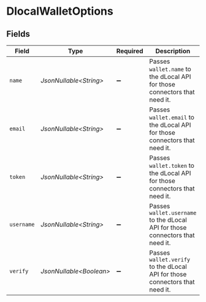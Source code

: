 # DlocalWalletOptions


## Fields

| Field                                                                         | Type                                                                          | Required                                                                      | Description                                                                   | Example                                                                       |
| ----------------------------------------------------------------------------- | ----------------------------------------------------------------------------- | ----------------------------------------------------------------------------- | ----------------------------------------------------------------------------- | ----------------------------------------------------------------------------- |
| `name`                                                                        | *JsonNullable\<String>*                                                       | :heavy_minus_sign:                                                            | Passes `wallet.name` to the dLocal API for those connectors that need it.     | John Doe                                                                      |
| `email`                                                                       | *JsonNullable\<String>*                                                       | :heavy_minus_sign:                                                            | Passes `wallet.email` to the dLocal API for those connectors that need it.    | john@example.com                                                              |
| `token`                                                                       | *JsonNullable\<String>*                                                       | :heavy_minus_sign:                                                            | Passes `wallet.token` to the dLocal API for those connectors that need it.    | 123456                                                                        |
| `username`                                                                    | *JsonNullable\<String>*                                                       | :heavy_minus_sign:                                                            | Passes `wallet.username` to the dLocal API for those connectors that need it. | johnd                                                                         |
| `verify`                                                                      | *JsonNullable\<Boolean>*                                                      | :heavy_minus_sign:                                                            | Passes `wallet.verify` to the dLocal API for those connectors that need it.   | true                                                                          |
